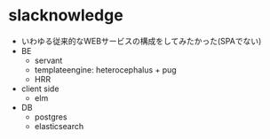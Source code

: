 # slacknowledge

- いわゆる従来的なWEBサービスの構成をしてみたかった(SPAでない)
- BE
  - servant
  - templateengine: heterocephalus + pug
  - HRR
- client side
  - elm
- DB
  - postgres
  - elasticsearch
